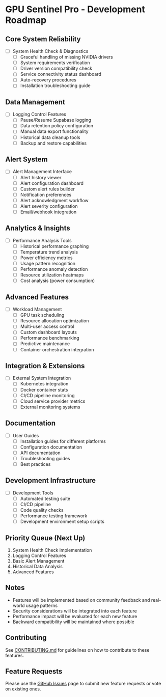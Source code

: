 # GPU Sentinel Pro - Development Roadmap

## Core System Reliability
- [ ] System Health Check & Diagnostics
  - [ ] Graceful handling of missing NVIDIA drivers
  - [ ] System requirements verification
  - [ ] Driver version compatibility check
  - [ ] Service connectivity status dashboard
  - [ ] Auto-recovery procedures
  - [ ] Installation troubleshooting guide

## Data Management
- [ ] Logging Control Features
  - [ ] Pause/Resume Supabase logging
  - [ ] Data retention policy configuration
  - [ ] Manual data export functionality
  - [ ] Historical data cleanup tools
  - [ ] Backup and restore capabilities

## Alert System
- [ ] Alert Management Interface
  - [ ] Alert history viewer
  - [ ] Alert configuration dashboard
  - [ ] Custom alert rules builder
  - [ ] Notification preferences
  - [ ] Alert acknowledgment workflow
  - [ ] Alert severity configuration
  - [ ] Email/webhook integration

## Analytics & Insights
- [ ] Performance Analysis Tools
  - [ ] Historical performance graphing
  - [ ] Temperature trend analysis
  - [ ] Power efficiency metrics
  - [ ] Usage pattern recognition
  - [ ] Performance anomaly detection
  - [ ] Resource utilization heatmaps
  - [ ] Cost analysis (power consumption)

## Advanced Features
- [ ] Workload Management
  - [ ] GPU task scheduling
  - [ ] Resource allocation optimization
  - [ ] Multi-user access control
  - [ ] Custom dashboard layouts
  - [ ] Performance benchmarking
  - [ ] Predictive maintenance
  - [ ] Container orchestration integration

## Integration & Extensions
- [ ] External System Integration
  - [ ] Kubernetes integration
  - [ ] Docker container stats
  - [ ] CI/CD pipeline monitoring
  - [ ] Cloud service provider metrics
  - [ ] External monitoring systems

## Documentation
- [ ] User Guides
  - [ ] Installation guides for different platforms
  - [ ] Configuration documentation
  - [ ] API documentation
  - [ ] Troubleshooting guides
  - [ ] Best practices

## Development Infrastructure
- [ ] Development Tools
  - [ ] Automated testing suite
  - [ ] CI/CD pipeline
  - [ ] Code quality checks
  - [ ] Performance testing framework
  - [ ] Development environment setup scripts

## Priority Queue (Next Up)
1. System Health Check implementation
2. Logging Control Features
3. Basic Alert Management
4. Historical Data Analysis
5. Advanced Features

## Notes
- Features will be implemented based on community feedback and real-world usage patterns
- Security considerations will be integrated into each feature
- Performance impact will be evaluated for each new feature
- Backward compatibility will be maintained where possible

## Contributing
See [CONTRIBUTING.md](CONTRIBUTING.md) for guidelines on how to contribute to these features.

## Feature Requests
Please use the [GitHub Issues](https://github.com/jackccrawford/gpu-sentinel-pro/issues) page to submit new feature requests or vote on existing ones.
